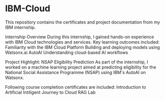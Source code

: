 # IBM-Cloud
This repository contains the certificates and project documentation from my IBM internship.

Internship Overview
During this internship, I gained hands-on experience with IBM Cloud technologies and services. Key learning outcomes included:
Familiarity with the IBM Cloud Platform
Building and deploying models using Watsonx.ai AutoAI
Understanding cloud-based AI workflows

Project Highlight: NSAP Eligibility Prediction
As part of the internship, I worked on a machine learning project aimed at predicting eligibility for the National Social Assistance Programme (NSAP) using IBM's AutoAI on Watsonx.

Following course completion certificates are included:
Introduction to Artificial Intiligent 
Journey to Cloud 
RAG Lab 
